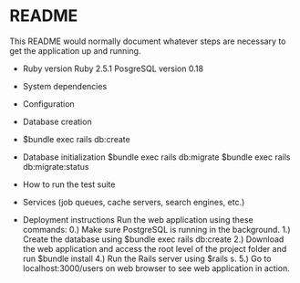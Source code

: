 # README

This README would normally document whatever steps are necessary to get the
application up and running.

* Ruby version
Ruby 2.5.1
PosgreSQL version 0.18

* System dependencies

* Configuration

* Database creation
* $bundle exec rails db:create
* Database initialization
$bundle exec rails db:migrate
$bundle exec rails db:migrate:status
* How to run the test suite

* Services (job queues, cache servers, search engines, etc.)

* Deployment instructions
Run the web application using these commands:
0.) Make sure PostgreSQL is running in the background.
1.) Create the database using $bundle exec rails db:create
2.) Download the web application and access the root level of the project folder and
    run $bundle install
4.) Run the Rails server using $rails s.
5.) Go to localhost:3000/users on web browser to see web application in action.

